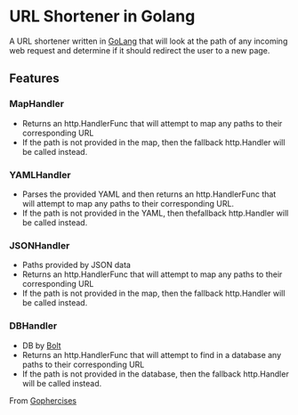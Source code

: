# URL Shortener in Golang 

A URL shortener written in [GoLang](https://go.dev/) that will look at the path of any incoming web request and determine if it should redirect the user to a new page.

## Features 

### MapHandler
- Returns an http.HandlerFunc that will attempt to map any paths to their corresponding URL 
- If the path is not provided in the map, then the fallback http.Handler will be called instead.

### YAMLHandler
- Parses the provided YAML and then returns an http.HandlerFunc that will attempt to map any paths to their corresponding URL. 
- If the path is not provided in the YAML, then thefallback http.Handler  will be called instead.

### JSONHandler 
- Paths provided by JSON data
- Returns an http.HandlerFunc that will attempt to map any paths to their corresponding URL 
- If the path is not provided in the map, then the fallback http.Handler will be called instead.


### DBHandler
- DB by [Bolt](https://pkg.go.dev/github.com/boltdb/bolt) 
- Returns an http.HandlerFunc that will attempt to find in a database any paths to their corresponding URL 
- If the path is not provided in the database, then the fallback http.Handler will be called instead.



From [Gophercises](https://gophercises.com/)